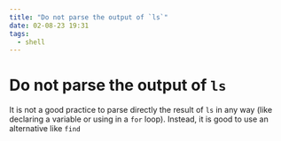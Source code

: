 ```yaml
---
title: "Do not parse the output of `ls`"
date: 02-08-23 19:31
tags: 
  - shell
---
```


# Do not parse the output of `ls`
 
It is not a good practice to parse directly the result of `ls` in any way (like
declaring a variable or using in a `for` loop). Instead, it is good to use an
alternative like `find`
